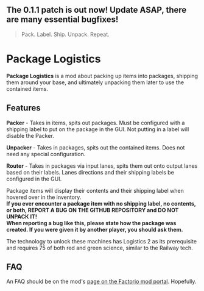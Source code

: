 ## The 0.1.1 patch is out now! Update ASAP, there are many essential bugfixes!

> Pack. Label. Ship. Unpack. Repeat.
# Package Logistics

**Package Logistics** is a mod about packing up items into packages, shipping them around your base, and ultimately unpacking them later to use the contained items.

## Features

**Packer** - Takes in items, spits out packages. Must be configured with a shipping label to put on the package in the GUI. Not putting in a label will disable the Packer.

**Unpacker** - Takes in packages, spits out the contained items. Does not need any special configuration.

**Router** - Takes in packages via input lanes, spits them out onto output lanes based on their labels. Lanes directions and their shipping labels be configured in the GUI.

Package items will display their contents and their shipping label when hovered over in the inventory.  
**If you ever encounter a package item with no shipping label, no contents, or both, REPORT A BUG ON THE GITHUB REPOSITORY and DO NOT UNPACK IT!**  
**When reporting a bug like this, please state how the package was created. If you were given it by another player, you should ask them.**

The technology to unlock these machines has Logistics 2 as its prerequisite and requires 75 of both red and green science, similar to the Railway tech.

## FAQ

An FAQ should be on the mod's [page on the Factorio mod portal](https://mods.factorio.com/mod/packagelogistics). Hopefully.
